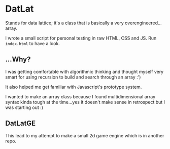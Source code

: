 # DatLat
Stands for data lattice; it's a class that is basically a very overengineered... array.

I wrote a small script for personal testing in raw HTML, CSS and JS. Run `index.html` to have a look.

## ...Why?
I was getting comfortable with algorithmic thinking and thought myself very smart for using recursion to build and search through an array :')

It also helped me get familiar with Javascript's prototype system.

I wanted to make an array class because I found multidimensional array syntax kinda tough at the time...yes it doesn't make sense in retrospect but I was starting out :)

## DatLatGE
This lead to my attempt to make a small 2d game engine which is in another repo.